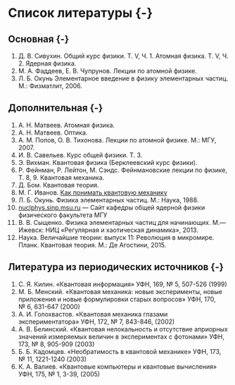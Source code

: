 # Список литературы {-}
## Основная {-}
1. Д. В. Сивухин. Общий курс физики. Т. V, Ч. 1. Атомная физика. Т. V, Ч. 2. Ядерная физика.
2. М. А. Фаддеев, Е. В. Чупрунов. Лекции по атомной физике.
3. Л. Б. Окунь Элементарное введение в физику элементарных частиц. М.: Физматлит, 2006.

## Дополнительная {-}
1. А. Н. Матвеев. Атомная физика.
2. А. Н. Матвеев. Оптика.
3. А. М. Попов, О. В. Тихонова. Лекции по атомной физике. М.: МГУ, 2007.
4. И. В. Савельев. Курс общей физики. Т. 3.
5. Э. Вихман. Квантовая физика (Берклеевский курс физики).
6. Р. Фейнман, Р. Лейтон, М. Сэндс. Фейнмановские лекции по физике, Т. 8, 9. Квантовая механика.
7. Д. Бом. Квантовая теория.
8. М. Г. Иванов. [Как понимать квантовую механику](http://mezhpr.fizteh.ru/biblio/q-ivanov.html)
9. Л. Б. Окунь. Физика элементарных частиц. М.: Наука, 1988.
10. [nuclphys.sinp.msu.ru](http:\\nuclphys.sinp.msu.ru) — Сайт кафедры общей ядерной физики физического факультета МГУ
11. В. В. Сыщенко. Физика элементарных частиц для начинающих. М.—Ижевск: НИЦ «Регулярная и хаотическая динамика», 2013.
12. Наука. Величайшие теории: выпуск 11: Революция в микромире. Планк. Квантовая теория. М.: Де Агостини, 2015.

## Литература из периодических источников {-}
1. С. Я. Килин. «Квантовая информация» УФН, 169, № 5, 507-526 (1999)
2. М. Б. Менский. «Квантовая механика: новые эксперименты, новые приложения и новые формулировки старых вопросов» УФН, 170, № 6, 631-647 (2000)
3. А. И. Голохвастов. «Квантовая механика глазами экспериментатора» УФН, 172, № 7, 843-846, (2002)
4. А. В. Белинский. «Квантовая нелокальность и отсутствие априорных значений измеряемых величин в экспериментах с фотонами» УФН, 173, № 8, 905-909 (2003)
5. Б. Б. Кадомцев. «Необратимость в квантовой механике» УФН, 173, № 11, 1221-1240 (2003)
6. К. А. Валиев. «Квантовые компьютеры и квантовые вычисления» УФН, 175, № 1, 3-39, (2005)
